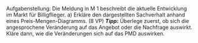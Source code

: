 Aufgabenstellung:
Die Meldung in M 1 beschreibt die aktuelle Entwicklung im Markt für Billigflieger.
a) Erkläre den dargestellten Sachverhalt anhand eines Preis-Mengen-Diagramms. (8 VP)
***Tipp:*** Überlege zuerst, ob sich die angesprochene Veränderung auf das Angebot oder die Nachfrage auswirkt. Kläre dann, wie die Veränderungen sich auf das PMD auswirken.


